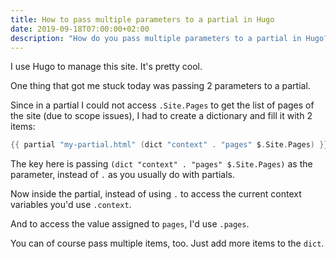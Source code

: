 ```yaml
---
title: How to pass multiple parameters to a partial in Hugo
date: 2019-09-18T07:00:00+02:00
description: "How do you pass multiple parameters to a partial in Hugo? It's not as simple as it seems, you need to use a trick. Let's find out."
---
```


I use Hugo to manage this site. It's pretty cool.

One thing that got me stuck today was passing 2 parameters to a partial.

Since in a partial I could not access `.Site.Pages` to get the list of pages of the site (due to scope issues), I had to create a dictionary and fill it with 2 items:

```go
{{ partial "my-partial.html" (dict "context" . "pages" $.Site.Pages) }}
```

The key here is passing `(dict "context" . "pages" $.Site.Pages)` as the parameter, instead of `.` as you usually do with partials.

Now inside the partial, instead of using `.` to access the current context variables you'd use `.context`.

And to access the value assigned to `pages`, I'd use `.pages`.

You can of course pass multiple items, too. Just add more items to the `dict`.